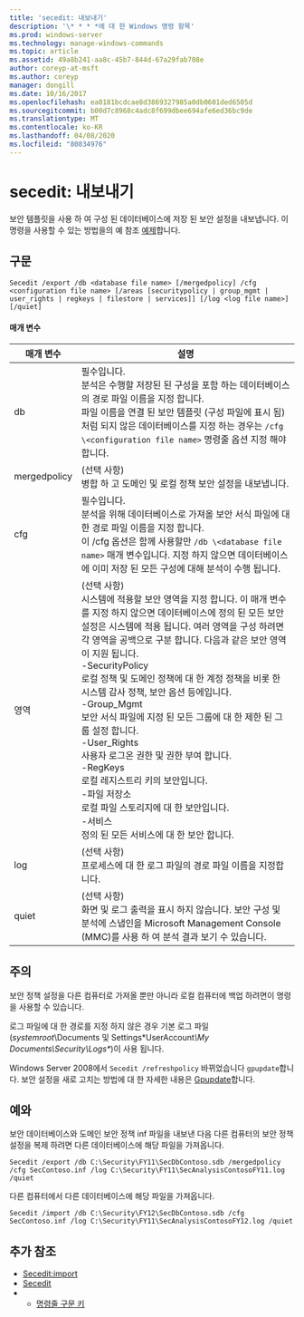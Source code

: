 ```yaml
---
title: 'secedit: 내보내기'
description: '\* * * *에 대 한 Windows 명령 항목'
ms.prod: windows-server
ms.technology: manage-windows-commands
ms.topic: article
ms.assetid: 49a8b241-aa8c-45b7-844d-67a29fab708e
author: coreyp-at-msft
ms.author: coreyp
manager: dongill
ms.date: 10/16/2017
ms.openlocfilehash: ea0181bcdcae8d3869327985a0db0601ded6505d
ms.sourcegitcommit: b00d7c8968c4adc8f699dbee694afe6ed36bc9de
ms.translationtype: MT
ms.contentlocale: ko-KR
ms.lasthandoff: 04/08/2020
ms.locfileid: "80834976"
---
```

# <a name="seceditexport"></a>secedit: 내보내기



보안 템플릿을 사용 하 여 구성 된 데이터베이스에 저장 된 보안 설정을 내보냅니다. 이 명령을 사용할 수 있는 방법을의 예 참조 [예제](#BKMK_Examples)합니다.

## <a name="syntax"></a>구문

```
Secedit /export /db <database file name> [/mergedpolicy] /cfg <configuration file name> [/areas [securitypolicy | group_mgmt | user_rights | regkeys | filestore | services]] [/log <log file name>] [/quiet]
```

#### <a name="parameters"></a>매개 변수

|매개 변수|설명|
|---------|-----------|
|db|필수입니다.</br>분석은 수행할 저장된 된 구성을 포함 하는 데이터베이스의 경로 파일 이름을 지정 합니다.</br>파일 이름을 연결 된 보안 템플릿 (구성 파일에 표시 됨) 처럼 되지 않은 데이터베이스를 지정 하는 경우는 `/cfg \<configuration file name>` 명령줄 옵션 지정 해야 합니다.|
|mergedpolicy|(선택 사항)</br>병합 하 고 도메인 및 로컬 정책 보안 설정을 내보냅니다.|
|cfg|필수입니다.</br>분석을 위해 데이터베이스로 가져올 보안 서식 파일에 대 한 경로 파일 이름을 지정 합니다.</br>이 /cfg 옵션은 함께 사용할만 `/db \<database file name>` 매개 변수입니다. 지정 하지 않으면 데이터베이스에 이미 저장 된 모든 구성에 대해 분석이 수행 됩니다.|
|영역|(선택 사항)</br>시스템에 적용할 보안 영역을 지정 합니다. 이 매개 변수를 지정 하지 않으면 데이터베이스에 정의 된 모든 보안 설정은 시스템에 적용 됩니다. 여러 영역을 구성 하려면 각 영역을 공백으로 구분 합니다. 다음과 같은 보안 영역이 지원 됩니다.</br>-SecurityPolicy</br>    로컬 정책 및 도메인 정책에 대 한 계정 정책을 비롯 한 시스템 감사 정책, 보안 옵션 등에입니다.</br>-Group_Mgmt</br>    보안 서식 파일에 지정 된 모든 그룹에 대 한 제한 된 그룹 설정 합니다.</br>-User_Rights</br>    사용자 로그온 권한 및 권한 부여 합니다.</br>-RegKeys</br>    로컬 레지스트리 키의 보안입니다.</br>-파일 저장소</br>    로컬 파일 스토리지에 대 한 보안입니다.</br>-서비스</br>    정의 된 모든 서비스에 대 한 보안 합니다.|
|log|(선택 사항)</br>프로세스에 대 한 로그 파일의 경로 파일 이름을 지정합니다.|
|quiet|(선택 사항)</br>화면 및 로그 출력을 표시 하지 않습니다. 보안 구성 및 분석에 스냅인을 Microsoft Management Console (MMC)를 사용 하 여 분석 결과 보기 수 있습니다.|

## <a name="remarks"></a>주의

보안 정책 설정을 다른 컴퓨터로 가져올 뿐만 아니라 로컬 컴퓨터에 백업 하려면이 명령을 사용할 수 있습니다.

로그 파일에 대 한 경로를 지정 하지 않은 경우 기본 로그 파일 (*systemroot*\Documents 및 Settings\*UserAccount<em>\My Documents\Security\Logs\*</em>)이 사용 됩니다.

Windows Server 2008에서 `Secedit /refreshpolicy` 바뀌었습니다 `gpupdate`합니다. 보안 설정을 새로 고치는 방법에 대 한 자세한 내용은 [Gpupdate](gpupdate.md)합니다.

## <a name="examples"></a><a name=BKMK_Examples></a>예와

보안 데이터베이스와 도메인 보안 정책 inf 파일을 내보낸 다음 다른 컴퓨터의 보안 정책 설정을 복제 하려면 다른 데이터베이스에 해당 파일을 가져옵니다.
```
Secedit /export /db C:\Security\FY11\SecDbContoso.sdb /mergedpolicy /cfg SecContoso.inf /log C:\Security\FY11\SecAnalysisContosoFY11.log /quiet
```
다른 컴퓨터에서 다른 데이터베이스에 해당 파일을 가져옵니다.
```
Secedit /import /db C:\Security\FY12\SecDbContoso.sdb /cfg SecContoso.inf /log C:\Security\FY11\SecAnalysisContosoFY12.log /quiet
```

## <a name="additional-references"></a>추가 참조

-   [Secedit:import](secedit-import.md)
-   [Secedit](secedit.md)
-   - [명령줄 구문 키](command-line-syntax-key.md)